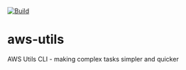 [![Build](https://github.com/mbevc1/aws-utils/actions/workflows/build.yaml/badge.svg)](https://github.com/mbevc1/aws-utils/actions/workflows/build.yaml)

# aws-utils
AWS Utils CLI - making complex tasks simpler and quicker
